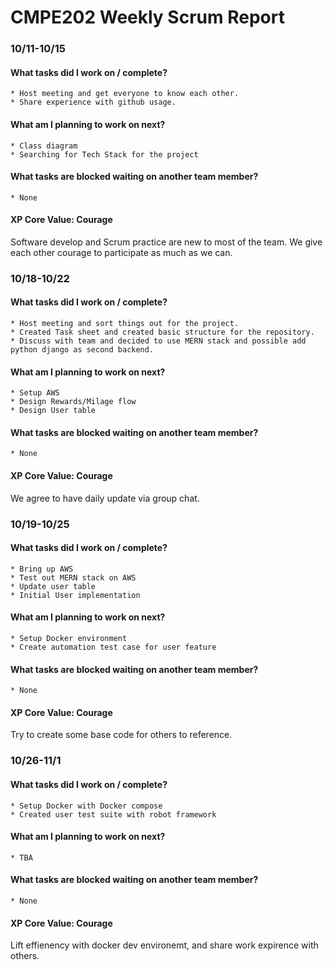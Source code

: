 # CMPE202 Weekly Scrum Report

### 10/11-10/15
#### What tasks did I work on / complete?
    * Host meeting and get everyone to know each other.
    * Share experience with github usage.

#### What am I planning to work on next?
    * Class diagram
    * Searching for Tech Stack for the project

#### What tasks are blocked waiting on another team member?
    * None

#### XP Core Value: Courage
Software develop and Scrum practice are new to most of the team. We give each other courage to participate as much as we can.

### 10/18-10/22
#### What tasks did I work on / complete?
    * Host meeting and sort things out for the project.
    * Created Task sheet and created basic structure for the repository.
    * Discuss with team and decided to use MERN stack and possible add python django as second backend.

#### What am I planning to work on next?
    * Setup AWS
    * Design Rewards/Milage flow
    * Design User table

#### What tasks are blocked waiting on another team member?
    * None

#### XP Core Value: Courage
We agree to have daily update via group chat. 


### 10/19-10/25
#### What tasks did I work on / complete?
    * Bring up AWS
    * Test out MERN stack on AWS
    * Update user table
    * Initial User implementation 

#### What am I planning to work on next?
    * Setup Docker environment
    * Create automation test case for user feature

#### What tasks are blocked waiting on another team member?
    * None

#### XP Core Value: Courage
Try to create some base code for others to reference.

### 10/26-11/1
#### What tasks did I work on / complete?
    * Setup Docker with Docker compose
    * Created user test suite with robot framework

#### What am I planning to work on next?
    * TBA

#### What tasks are blocked waiting on another team member?
    * None

#### XP Core Value: Courage
Lift effienency with docker dev environemt, and share work expirence with others.